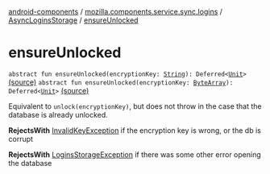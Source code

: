 [android-components](../../index.md) / [mozilla.components.service.sync.logins](../index.md) / [AsyncLoginsStorage](index.md) / [ensureUnlocked](./ensure-unlocked.md)

# ensureUnlocked

`abstract fun ensureUnlocked(encryptionKey: `[`String`](https://kotlinlang.org/api/latest/jvm/stdlib/kotlin/-string/index.html)`): Deferred<`[`Unit`](https://kotlinlang.org/api/latest/jvm/stdlib/kotlin/-unit/index.html)`>` [(source)](https://github.com/mozilla-mobile/android-components/blob/master/components/service/sync-logins/src/main/java/mozilla/components/service/sync/logins/AsyncLoginsStorage.kt#L252)
`abstract fun ensureUnlocked(encryptionKey: `[`ByteArray`](https://kotlinlang.org/api/latest/jvm/stdlib/kotlin/-byte-array/index.html)`): Deferred<`[`Unit`](https://kotlinlang.org/api/latest/jvm/stdlib/kotlin/-unit/index.html)`>` [(source)](https://github.com/mozilla-mobile/android-components/blob/master/components/service/sync-logins/src/main/java/mozilla/components/service/sync/logins/AsyncLoginsStorage.kt#L261)

Equivalent to `unlock(encryptionKey)`, but does not throw in the case
that the database is already unlocked.

**RejectsWith**
[InvalidKeyException](../-invalid-key-exception.md) if the encryption key is wrong, or the db is corrupt

**RejectsWith**
[LoginsStorageException](../-logins-storage-exception.md) if there was some other error opening the database

